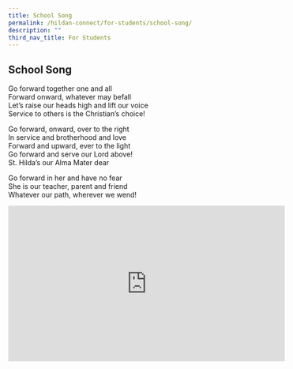 ```yaml
---
title: School Song
permalink: /hildan-connect/for-students/school-song/
description: ""
third_nav_title: For Students
---
```

School Song
-----------

  
Go forward together one and all  
Forward onward, whatever may befall  
Let’s raise our heads high and lift our voice  
Service to others is the Christian’s choice!  
  
Go forward, onward, over to the right  
In service and brotherhood and love  
Forward and upward, ever to the light  
Go forward and serve our Lord above!  
St. Hilda’s our Alma Mater dear  
  
Go forward in her and have no fear  
She is our teacher, parent and friend  
Whatever our path, wherever we wend!


<iframe allowfullscreen="" allow="accelerometer; autoplay; clipboard-write; encrypted-media; gyroscope; picture-in-picture; web-share" frameborder="0" title="YouTube video player" src="https://www.youtube.com/embed/2njrTOCXW00" height="315" width="560"></iframe>